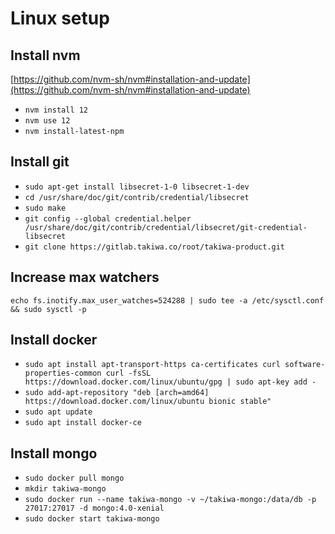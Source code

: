 # Linux setup

## Install nvm

[https://github.com/nvm-sh/nvm#installation-and-update](https://github.com/nvm-sh/nvm#installation-and-update)

- `nvm install 12`
- `nvm use 12`
- `nvm install-latest-npm`

## Install git

- `sudo apt-get install libsecret-1-0 libsecret-1-dev`
- `cd /usr/share/doc/git/contrib/credential/libsecret`
- `sudo make`
- `git config --global credential.helper /usr/share/doc/git/contrib/credential/libsecret/git-credential-libsecret`
- `git clone https://gitlab.takiwa.co/root/takiwa-product.git`

## Increase max watchers
`echo fs.inotify.max_user_watches=524288 | sudo tee -a /etc/sysctl.conf && sudo sysctl -p`

## Install docker
- `sudo apt install apt-transport-https ca-certificates curl software-properties-common
curl -fsSL https://download.docker.com/linux/ubuntu/gpg | sudo apt-key add -`
- `sudo add-apt-repository "deb [arch=amd64] https://download.docker.com/linux/ubuntu bionic stable"`
- `sudo apt update`
- `sudo apt install docker-ce`


## Install mongo
- `sudo docker pull mongo`
- `mkdir takiwa-mongo`
- `sudo docker run --name takiwa-mongo -v ~/takiwa-mongo:/data/db -p 27017:27017 -d mongo:4.0-xenial`
- `sudo docker start takiwa-mongo`